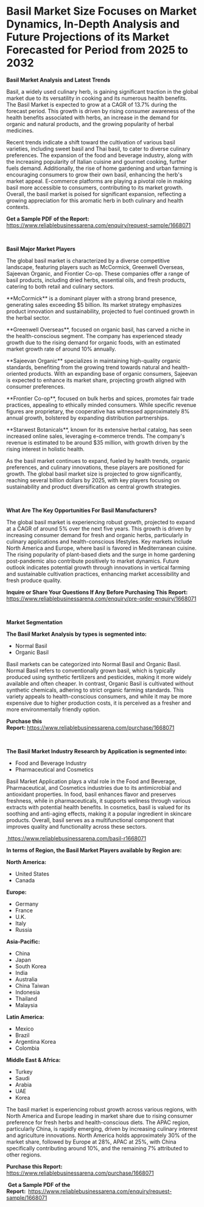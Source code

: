 <p><h1>Basil Market Size Focuses on Market Dynamics, In-Depth Analysis and Future Projections of its Market Forecasted for Period from 2025 to 2032</h1></p><p><strong>Basil Market Analysis and Latest Trends</strong></p>
<p><p>Basil, a widely used culinary herb, is gaining significant traction in the global market due to its versatility in cooking and its numerous health benefits. The Basil Market is expected to grow at a CAGR of 13.7% during the forecast period. This growth is driven by rising consumer awareness of the health benefits associated with herbs, an increase in the demand for organic and natural products, and the growing popularity of herbal medicines.</p><p>Recent trends indicate a shift toward the cultivation of various basil varieties, including sweet basil and Thai basil, to cater to diverse culinary preferences. The expansion of the food and beverage industry, along with the increasing popularity of Italian cuisine and gourmet cooking, further fuels demand. Additionally, the rise of home gardening and urban farming is encouraging consumers to grow their own basil, enhancing the herb's market appeal. E-commerce platforms are playing a pivotal role in making basil more accessible to consumers, contributing to its market growth. Overall, the basil market is poised for significant expansion, reflecting a growing appreciation for this aromatic herb in both culinary and health contexts.</p></p>
<p><strong>Get a Sample PDF of the Report:&nbsp;</strong> <a href="https://www.reliablebusinessarena.com/enquiry/request-sample/1668071?utm_campaign=1841&utm_medium=2&utm_source=Github&utm_content=ia&utm_term=17042025&utm_id=basil">https://www.reliablebusinessarena.com/enquiry/request-sample/1668071</a></p>
<p>&nbsp;</p>
<p><strong>Basil Major Market Players</strong></p>
<p><p>The global basil market is characterized by a diverse competitive landscape, featuring players such as McCormick, Greenwell Overseas, Sajeevan Organic, and Frontier Co-op. These companies offer a range of basil products, including dried herbs, essential oils, and fresh products, catering to both retail and culinary sectors.</p><p>**McCormick** is a dominant player with a strong brand presence, generating sales exceeding $5 billion. Its market strategy emphasizes product innovation and sustainability, projected to fuel continued growth in the herbal sector.</p><p>**Greenwell Overseas**, focused on organic basil, has carved a niche in the health-conscious segment. The company has experienced steady growth due to the rising demand for organic foods, with an estimated market growth rate of around 10% annually. </p><p>**Sajeevan Organic** specializes in maintaining high-quality organic standards, benefiting from the growing trend towards natural and health-oriented products. With an expanding base of organic consumers, Sajeevan is expected to enhance its market share, projecting growth aligned with consumer preferences.</p><p>**Frontier Co-op**, focused on bulk herbs and spices, promotes fair trade practices, appealing to ethically minded consumers. While specific revenue figures are proprietary, the cooperative has witnessed approximately 8% annual growth, bolstered by expanding distribution partnerships.</p><p>**Starwest Botanicals**, known for its extensive herbal catalog, has seen increased online sales, leveraging e-commerce trends. The company's revenue is estimated to be around $35 million, with growth driven by the rising interest in holistic health.</p><p>As the basil market continues to expand, fueled by health trends, organic preferences, and culinary innovations, these players are positioned for growth. The global basil market size is projected to grow significantly, reaching several billion dollars by 2025, with key players focusing on sustainability and product diversification as central growth strategies.</p></p>
<p>&nbsp;</p>
<p><strong>What Are The Key Opportunities For Basil Manufacturers?</strong></p>
<p><p>The global basil market is experiencing robust growth, projected to expand at a CAGR of around 5% over the next five years. This growth is driven by increasing consumer demand for fresh and organic herbs, particularly in culinary applications and health-conscious lifestyles. Key markets include North America and Europe, where basil is favored in Mediterranean cuisine. The rising popularity of plant-based diets and the surge in home gardening post-pandemic also contribute positively to market dynamics. Future outlook indicates potential growth through innovations in vertical farming and sustainable cultivation practices, enhancing market accessibility and fresh produce quality.</p></p>
<p><strong>Inquire or Share Your Questions If Any Before Purchasing This Report:</strong> <a href="https://www.reliablebusinessarena.com/enquiry/pre-order-enquiry/1668071?utm_campaign=1841&utm_medium=2&utm_source=Github&utm_content=ia&utm_term=17042025&utm_id=basil">https://www.reliablebusinessarena.com/enquiry/pre-order-enquiry/1668071</a></p>
<p>&nbsp;</p>
<p><strong>Market Segmentation</strong></p>
<p><strong>The Basil Market Analysis by types is segmented into:</strong></p>
<p><ul><li>Normal Basil</li><li>Organic Basil</li></ul></p>
<p><p>Basil markets can be categorized into Normal Basil and Organic Basil. Normal Basil refers to conventionally grown basil, which is typically produced using synthetic fertilizers and pesticides, making it more widely available and often cheaper. In contrast, Organic Basil is cultivated without synthetic chemicals, adhering to strict organic farming standards. This variety appeals to health-conscious consumers, and while it may be more expensive due to higher production costs, it is perceived as a fresher and more environmentally friendly option.</p></p>
<p><strong>Purchase this Report:&nbsp;</strong><a href="https://www.reliablebusinessarena.com/purchase/1668071?utm_campaign=1841&utm_medium=2&utm_source=Github&utm_content=ia&utm_term=17042025&utm_id=basil">https://www.reliablebusinessarena.com/purchase/1668071</a></p>
<p>&nbsp;</p>
<p><strong>The Basil Market Industry Research by Application is segmented into:</strong></p>
<p><ul><li>Food and Beverage Industry</li><li>Pharmaceutical and Cosmetics</li></ul></p>
<p><p>Basil Market Application plays a vital role in the Food and Beverage, Pharmaceutical, and Cosmetics industries due to its antimicrobial and antioxidant properties. In food, basil enhances flavor and preserves freshness, while in pharmaceuticals, it supports wellness through various extracts with potential health benefits. In cosmetics, basil is valued for its soothing and anti-aging effects, making it a popular ingredient in skincare products. Overall, basil serves as a multifunctional component that improves quality and functionality across these sectors.</p></p>
<p><a href="https://www.reliablebusinessarena.com/basil-r1668071?utm_campaign=1841&utm_medium=2&utm_source=Github&utm_content=ia&utm_term=17042025&utm_id=basil">&nbsp;https://www.reliablebusinessarena.com/basil-r1668071</a></p>
<p><strong>In terms of Region, the Basil Market Players available by Region are:</strong></p>
<p>
    <p> <strong> North America: </strong>
        <ul>
            <li>United States</li>
            <li>Canada</li>
        </ul>
        </p> 
    <p> <strong> Europe: </strong>
        <ul>
            <li>Germany</li>
            <li>France</li>
            <li>U.K.</li>
            <li>Italy</li>
            <li>Russia</li>
        </ul>
        </p> 
    <p> <strong> Asia-Pacific: </strong>
        <ul>
            <li>China</li>
            <li>Japan</li>
            <li>South Korea</li>
            <li>India</li>
            <li>Australia</li>
            <li>China Taiwan</li>
            <li>Indonesia</li>
            <li>Thailand</li>
            <li>Malaysia</li>
        </ul>
        </p> 
    <p> <strong> Latin America: </strong>
        <ul>
            <li>Mexico</li>
            <li>Brazil</li>
            <li>Argentina Korea</li>
            <li>Colombia</li>
        </ul>
        </p> 
    <p> <strong> Middle East & Africa: </strong>
        <ul>
            <li>Turkey</li>
            <li>Saudi</li>
            <li>Arabia</li>
            <li>UAE</li>
            <li>Korea</li>
        </ul>
    </p>
    </p>
<p><p>The basil market is experiencing robust growth across various regions, with North America and Europe leading in market share due to rising consumer preference for fresh herbs and health-conscious diets. The APAC region, particularly China, is rapidly emerging, driven by increasing culinary interest and agriculture innovations. North America holds approximately 30% of the market share, followed by Europe at 28%, APAC at 25%, with China specifically contributing around 10%, and the remaining 7% attributed to other regions.</p></p>
<p><strong>Purchase this Report: </strong><a href="https://www.reliablebusinessarena.com/purchase/1668071?utm_campaign=1841&utm_medium=2&utm_source=Github&utm_content=ia&utm_term=17042025&utm_id=basil">https://www.reliablebusinessarena.com/purchase/1668071</a></p>
<p>&nbsp;<strong>Get a Sample PDF of the Report:&nbsp;&nbsp;</strong><a href="https://www.reliablebusinessarena.com/enquiry/request-sample/1668071?utm_campaign=1841&utm_medium=2&utm_source=Github&utm_content=ia&utm_term=17042025&utm_id=basil">https://www.reliablebusinessarena.com/enquiry/request-sample/1668071</a></p>
<p><strong></strong></p>
<p><p></p><p></p><p></p></p>